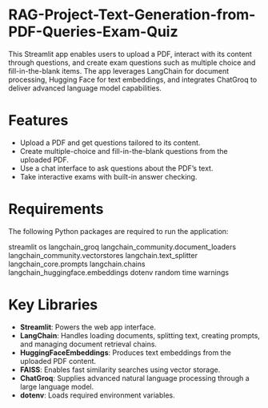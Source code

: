 # RAG-Project-Text-Generation-from-PDF-Queries-Exam-Quiz

This Streamlit app enables users to upload a PDF, interact with its content through questions, and create exam questions such as multiple choice and fill-in-the-blank items. The app leverages LangChain for document processing, Hugging Face for text embeddings, and integrates ChatGroq to deliver advanced language model capabilities.

# Features
- Upload a PDF and get questions tailored to its content.
- Create multiple-choice and fill-in-the-blank questions from the uploaded PDF.
- Use a chat interface to ask questions about the PDF’s text.
- Take interactive exams with built-in answer checking.

# Requirements
The following Python packages are required to run the application:

streamlit
os
langchain_groq
langchain_community.document_loaders
langchain_community.vectorstores
langchain.text_splitter
langchain_core.prompts
langchain.chains
langchain_huggingface.embeddings
dotenv
random
time
warnings

# Key Libraries

- **Streamlit**: Powers the web app interface.
- **LangChain**: Handles loading documents, splitting text, creating prompts, and managing document retrieval chains.
- **HuggingFaceEmbeddings**: Produces text embeddings from the uploaded PDF content.
- **FAISS**: Enables fast similarity searches using vector storage.
- **ChatGroq**: Supplies advanced natural language processing through a large language model.
- **dotenv**: Loads required environment variables.
